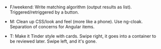 - F/weekend: Write matching algorithm (output results as list). Triggered/retriggered by a button.

- M: Clean up CSS/look and feel (more like a phone). Use ng-cloak. Separation of concerns for Angular items.
- T: Make it Tinder style with cards. Swipe right, it goes into a container to be reviewed later. Swipe left, and it's gone.
